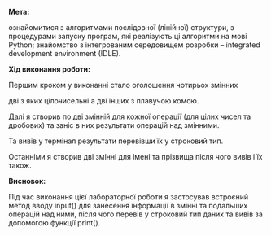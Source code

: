 ﻿**Мета:**

ознайомитися з алгоритмами послідовної (лінійної) структури, з процедурами запуску програм, які реалізують ці алгоритми на мові Python; знайомство з інтегрованим середовищем розробки – integrated development environment (IDLE). 


**Хід виконання роботи:**

Першим кроком у виконанні стало оголошення чотирьох змінних

дві з яких цілочисельні а дві інших з плавучою комою.

Далі я створив по дві змінній для кожної операції (для цілих чисел та дробових) та заніс в них результати операцій над змінними.

Та вивів у термінал результати перевівши їх у строковий тип.

Останніми я створив дві змінні для імені та прізвища після чого вивів і їх також.


**Висновок:**

Під час виконання цієї лабораторної роботи я застосував встроєний метод вводу input() для занесення інформації в змінні та подальших операцій над ними, після чого перевів у строковий тип даних та вивів за допомогою функції print().